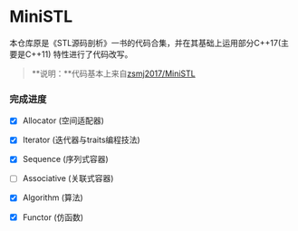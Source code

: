# MiniSTL
本仓库原是《STL源码剖析》一书的代码合集，并在其基础上运用部分C++17(主要是C++11) 特性进行了代码改写。

> **说明：**代码基本上来自[zsmj2017/MiniSTL](https://github.com/zsmj2017/MiniSTL)

### 完成进度

- [x] Allocator (空间适配器)
- [x] Iterator (迭代器与traits编程技法)
- [x] Sequence (序列式容器)
- [ ] Associative (关联式容器)
- [x] Algorithm (算法)
- [x] Functor (仿函数)

